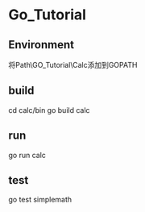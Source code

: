 # Go_Tutorial
## Environment
将Path\GO_Tutorial\Calc添加到GOPATH

## build
cd calc/bin
go build calc

## run
go run calc

## test
go test simplemath